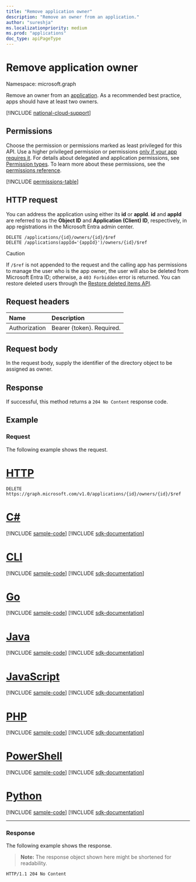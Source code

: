 ```yaml
---
title: "Remove application owner"
description: "Remove an owner from an application."
author: "sureshja"
ms.localizationpriority: medium
ms.prod: "applications"
doc_type: apiPageType
---
```


# Remove application owner

Namespace: microsoft.graph

Remove an owner from an [application](../resources/application.md). As a recommended best practice, apps should have at least two owners.

[!INCLUDE [national-cloud-support](../../includes/all-clouds.md)]

## Permissions
Choose the permission or permissions marked as least privileged for this API. Use a higher privileged permission or permissions [only if your app requires it](/graph/permissions-overview#best-practices-for-using-microsoft-graph-permissions). For details about delegated and application permissions, see [Permission types](/graph/permissions-overview#permission-types). To learn more about these permissions, see the [permissions reference](/graph/permissions-reference).

<!-- { "blockType": "permissions", "name": "application_delete_owners" } -->
[!INCLUDE [permissions-table](../includes/permissions/application-delete-owners-permissions.md)]

## HTTP request

You can address the application using either its **id** or **appId**. **id** and **appId** are referred to as the **Object ID** and **Application (Client) ID**, respectively, in app registrations in the Microsoft Entra admin center.
<!-- { "blockType": "ignored" } -->
```http
DELETE /applications/{id}/owners/{id}/$ref
DELETE /applications(appId='{appId}')/owners/{id}/$ref
```

> [!CAUTION]
> If `/$ref` is not appended to the request and the calling app has permissions to manage the user who is the app owner, the user will also be deleted from Microsoft Entra ID; otherwise, a `403 Forbidden` error is returned. You can restore deleted users through the [Restore deleted items API](directory-deleteditems-restore.md).

## Request headers
| Name | Description|
|:---- |:---------- |
| Authorization | Bearer {token}. Required.  |

## Request body
In the request body, supply the identifier of the directory object to be assigned as owner.

## Response

If successful, this method returns a `204 No Content` response code.

## Example

### Request

The following example shows the request.

# [HTTP](#tab/http)
<!-- {
  "blockType": "request",
  "name": "application_delete_owners"
}-->

```http
DELETE https://graph.microsoft.com/v1.0/applications/{id}/owners/{id}/$ref
```

# [C#](#tab/csharp)
[!INCLUDE [sample-code](../includes/snippets/csharp/application-delete-owners-csharp-snippets.md)]
[!INCLUDE [sdk-documentation](../includes/snippets/snippets-sdk-documentation-link.md)]

# [CLI](#tab/cli)
[!INCLUDE [sample-code](../includes/snippets/cli/application-delete-owners-cli-snippets.md)]
[!INCLUDE [sdk-documentation](../includes/snippets/snippets-sdk-documentation-link.md)]

# [Go](#tab/go)
[!INCLUDE [sample-code](../includes/snippets/go/application-delete-owners-go-snippets.md)]
[!INCLUDE [sdk-documentation](../includes/snippets/snippets-sdk-documentation-link.md)]

# [Java](#tab/java)
[!INCLUDE [sample-code](../includes/snippets/java/application-delete-owners-java-snippets.md)]
[!INCLUDE [sdk-documentation](../includes/snippets/snippets-sdk-documentation-link.md)]

# [JavaScript](#tab/javascript)
[!INCLUDE [sample-code](../includes/snippets/javascript/application-delete-owners-javascript-snippets.md)]
[!INCLUDE [sdk-documentation](../includes/snippets/snippets-sdk-documentation-link.md)]

# [PHP](#tab/php)
[!INCLUDE [sample-code](../includes/snippets/php/application-delete-owners-php-snippets.md)]
[!INCLUDE [sdk-documentation](../includes/snippets/snippets-sdk-documentation-link.md)]

# [PowerShell](#tab/powershell)
[!INCLUDE [sample-code](../includes/snippets/powershell/application-delete-owners-powershell-snippets.md)]
[!INCLUDE [sdk-documentation](../includes/snippets/snippets-sdk-documentation-link.md)]

# [Python](#tab/python)
[!INCLUDE [sample-code](../includes/snippets/python/application-delete-owners-python-snippets.md)]
[!INCLUDE [sdk-documentation](../includes/snippets/snippets-sdk-documentation-link.md)]

---

### Response

The following example shows the response.

>**Note:** The response object shown here might be shortened for readability.

<!-- {
  "blockType": "response"
} -->
```http
HTTP/1.1 204 No Content
```

<!-- uuid: 8fcb5dbc-d5aa-4681-8e31-b001d5168d79
2015-10-25 14:57:30 UTC -->
<!--
{
  "type": "#page.annotation",
  "description": "Remove owner",
  "keywords": "",
  "section": "documentation",
  "tocPath": "",
  "suppressions": [
  ]
}
-->
